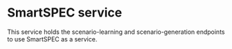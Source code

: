 # SmartSPEC service

This service holds the scenario-learning and scenario-generation endpoints to use SmartSPEC as a service.
